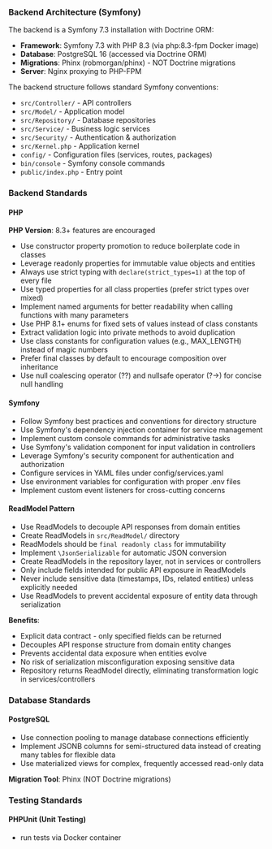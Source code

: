 ### Backend Architecture (Symfony)

The backend is a Symfony 7.3 installation with Doctrine ORM:

- **Framework**: Symfony 7.3 with PHP 8.3 (via php:8.3-fpm Docker image)
- **Database**: PostgreSQL 16 (accessed via Doctrine ORM)
- **Migrations**: Phinx (robmorgan/phinx) - NOT Doctrine migrations
- **Server**: Nginx proxying to PHP-FPM

The backend structure follows standard Symfony conventions:
- `src/Controller/` - API controllers
- `src/Model/` - Application model
- `src/Repository/` - Database repositories
- `src/Service/` - Business logic services
- `src/Security/` - Authentication & authorization
- `src/Kernel.php` - Application kernel
- `config/` - Configuration files (services, routes, packages)
- `bin/console` - Symfony console commands
- `public/index.php` - Entry point

### Backend Standards

#### PHP

**PHP Version**: 8.3+ features are encouraged

- Use constructor property promotion to reduce boilerplate code in classes
- Leverage readonly properties for immutable value objects and entities
- Always use strict typing with `declare(strict_types=1)` at the top of every file
- Use typed properties for all class properties (prefer strict types over mixed)
- Implement named arguments for better readability when calling functions with many parameters
- Use PHP 8.1+ enums for fixed sets of values instead of class constants
- Extract validation logic into private methods to avoid duplication
- Use class constants for configuration values (e.g., MAX_LENGTH) instead of magic numbers
- Prefer final classes by default to encourage composition over inheritance
- Use null coalescing operator (??) and nullsafe operator (?->) for concise null handling

#### Symfony

- Follow Symfony best practices and conventions for directory structure
- Use Symfony's dependency injection container for service management
- Implement custom console commands for administrative tasks
- Use Symfony's validation component for input validation in controllers
- Leverage Symfony's security component for authentication and authorization
- Configure services in YAML files under config/services.yaml
- Use environment variables for configuration with proper .env files
- Implement custom event listeners for cross-cutting concerns

#### ReadModel Pattern

- Use ReadModels to decouple API responses from domain entities
- Create ReadModels in `src/ReadModel/` directory
- ReadModels should be `final readonly class` for immutability
- Implement `\JsonSerializable` for automatic JSON conversion
- Create ReadModels in the repository layer, not in services or controllers
- Only include fields intended for public API exposure in ReadModels
- Never include sensitive data (timestamps, IDs, related entities) unless explicitly needed
- Use ReadModels to prevent accidental exposure of entity data through serialization

**Benefits**:
- Explicit data contract - only specified fields can be returned
- Decouples API response structure from domain entity changes
- Prevents accidental data exposure when entities evolve
- No risk of serialization misconfiguration exposing sensitive data
- Repository returns ReadModel directly, eliminating transformation logic in services/controllers

### Database Standards

#### PostgreSQL

- Use connection pooling to manage database connections efficiently
- Implement JSONB columns for semi-structured data instead of creating many tables for flexible data
- Use materialized views for complex, frequently accessed read-only data

**Migration Tool**: Phinx (NOT Doctrine migrations)

### Testing Standards

#### PHPUnit (Unit Testing)
- run tests via Docker container

